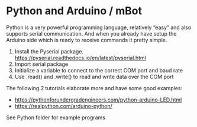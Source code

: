 # Python and Arduino / mBot
Python is a very powerful programming language, relatively “easy” and also supports serial communication. 
And when you already have setup the Arduino side which is ready to receive commands it pretty simple.
1.	Install the Pyserial package. https://pyserial.readthedocs.io/en/latest/pyserial.html 
2.	Import serial package
3.	Initialize a variable to connect to the correct COM port and baud rate
4.	Use .read() and .write() to read and write data over the COM port

The following 2 tutorials elaborate more and have some good examples:
-	https://pythonforundergradengineers.com/python-arduino-LED.html 
-	https://realpython.com/arduino-python/ 


See Python folder for example programs
